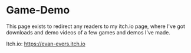 # Game-Demo
This page exists to redirect any readers to my itch.io page, where I've got downloads and demo videos of a few games and demos I've made.

Itch.io: https://evan-evers.itch.io
